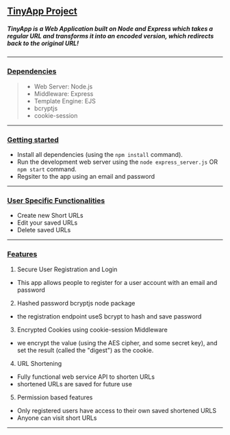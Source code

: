 ## <ins> **TinyApp Project** </ins>

##### TinyApp is a Web Application built on Node and Express which takes a regular URL and transforms it into an encoded version, which redirects back to the original URL!

----------
 ### <ins>  **Dependencies** </ins>


 > - Web Server: Node.js 
 > - Middleware: Express
  > - Template Engine: EJS
  > -  bcryptjs
 > - cookie-session

 ---------------
### <ins>  **Getting started** </ins>
- Install all dependencies (using the `npm install` command).
- Run the development web server using the `node express_server.js` OR `npm start` command.
- Regsiter to the app using an email and password
------------------
### <ins>  **User Specific Functionalities** </ins>
- Create new Short URLs
- Edit your saved URLs 
- Delete saved URLs
-----------------
 ### <ins>  **Features** </ins>

1. Secure User Registration and Login
 - This app allows people to register for a user account with an email and password 

 2. Hashed password bcryptjs node package
 - the registration endpoint useS bcrypt to hash and save password 

3. Encrypted Cookies using cookie-session Middleware

- we encrypt the value (using the AES cipher, and some secret key), and set the result (called the "digest") as the cookie.

4. URL Shortening
 - Fully functional web service API to shorten URLs
 - shortened URLs are saved for future use 

5. Permission based features 
 - Only registered users have access to their own saved shortened URLS
 - Anyone can visit short URLs
-------------








